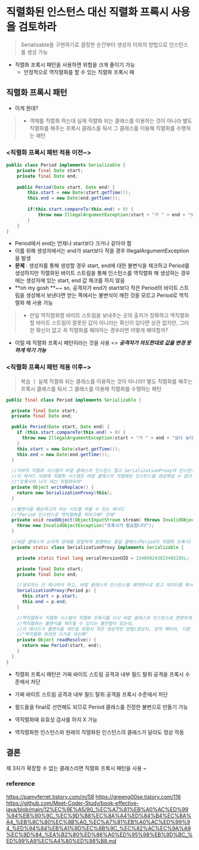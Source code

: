 # 직렬화된 인스턴스 대신 직렬화 프록시 사용을 검토하라
> Serializable을 구현하기로 결정한 순간부터 생성자 이외의 방법으로 인스턴스를 생성 가능
- 직렬화 프록시 패턴을 사용하면 위험을 크게 줄이기 가능 
   - 안정적으로 역직렬화를 할 수 있는 직렬화 프록시 패
## 직렬화 프록시 패턴
- 이게 뭔데?
> - 객체를 직렬화 하는데 실제 직렬화 되는 클래스를 이용하는 것이 아니라 별도 직렬화를 해주는 프록시 클래스를 둬서 그 클래스를 이용해 직렬화를 수행하는 패턴

### <직렬화 프록시 패턴 적용 이전~>
```java
public class Period implements Serializable {
    private final Date start;
    private final Date end;
    
    public Period(Date start, Date end) {
        this.start = new Date(start.getTime());
        this.end = new Date(end.getTime());
        
        if(this.start.compareTo(this.end) > 0) {
            throw new IllegalArgumentException(start + "가 " + end + "보다 늦다.");
        }
    }
}
```

- Period에서 end는 언제나 start보다 크거나 같아야 함
- 이를 위해 생성자에서는 end가 start보다 작을 경우 IllegalArgumentException을 발생
- **문제** : 생성자를 통해 생성할 경우 start, end에 대한 불변식을 체크하고 Period를 생성하지만 직렬화된 바이트 스트림을 통해 인스턴스를 역직렬화 해 생성하는 경우에는 생성자에 있는 start, end 값 체크를 하지 않음
- **oh my gosh **~~ so, 공격자가 end가 start보다 작은 Period의 바이트 스트림을 생성해서 보낸다면 받는 쪽에서는 불변식이 깨진 것을 모르고 Period로 역직렬화 해 사용 가능

> - 만일 역직렬화할 바이트 스트림을 보내주는 곳의 출처가 정확하고 역직렬화할 바이트 스트림이 잘못된 값이 아니라는 확신이 있다면 상관 없지만, 그러한 확신이 없고 꼭 직렬화를 해야하는 경우라면 어떻게 해야할까? 
   - 이럴 때 직렬화 프록시 패턴이라는 것을 사용 => _**공격자가 의도한대로 값을 변경 못하게 막기 가능**_

### <직렬화 프록시 패턴 적용 이후~>
> 복습 ㅣ  실제 직렬화 되는 클래스를 이용하는 것이 아니라!! 별도 직렬화를 해주는 프록시 클래스를 둬서 그 클래스를 이용해 직렬화를 수행하는 패턴

```java
public final class Period implements Serializable {

  private final Date start;
  private final Date end;

  public Period(Date start, Date end) {
    if (this.start.compareTo(this.end) > 0) {
      throw new IllegalArgumentException(start + "가 " + end + "보다 늦다.");
    }
    this.start = new Date(start.getTime());
    this.end = new Date(end.getTime());
  }

  //자바의 직렬화 시스템이 바깥 클래스의 인스턴스 말고 SerializationProxy의 인스턴스를 반환하게 하는 역할
  //이 메서드 덕분에 직렬화 시스템은 바깥 클래스의 직렬화된 인스턴스를 생성해낼 수 없다
  //"프록시야 너가 대신 직렬화되라"
  private Object writeReplace() {
    return new SerializationProxy(this);
  }

  //불변식을 훼손하고자 하는 시도를 막을 수 있는 메서드
  //"Period 인스턴스로 역직렬화를 하려고해? 안돼"
  private void readObject(ObjectInputStream stream) throws InvalidObjectException {
    throw new InvalidObjectException("프록시가 필요합니다");
  }

  //바깥 클래스의 논리적 상태를 정밀하게 표현하는 중첩 클래스(Period의 직렬화 프록시)
  private static class SerializationProxy implements Serializable {

    private static final long serialVersionUID = 234098243823485285L;

    private final Date start;
    private final Date end;

    //생성자는 단 하나여야 하고, 바깥 클래스의 인스턴스를 매개변수로 받고 데이터를 복사해야 함
    SerializationProxy(Period p) {
      this.start = p.start;
      this.end = p.end;
    }

    //역직렬화시 직렬화 시스템이 직렬화 프록시를 다시 바깥 클래스의 인스턴스로 변환하게 해줌.
    //역직렬화는 불변식을 깨뜨릴 수 있다는 불안함이 있는데, 
    //이 메서드가 불변식을 깨뜨릴 위험이 적은 정상적인 방법(생성자, 정적 팩터리, 다른 메서드를 사용)으로 역직렬화된 인스턴스를 얻게 한다.
    //"역직렬화 하려면 이거로 대신해"
    private Object readResolve() {
      return new Period(start, end);
    }
  }
}
```
- 직렬화 프록시 패턴은 가짜 바이트 스트림 공격과 내부 필드 탈취 공격을 프록시 수준에서 차단

- 가짜 바이트 스트림 공격과 내부 필드 탈취 공격을 프록시 수준에서 차단 
- 필드들을 final로 선언해도 되므로 Period 클래스를 진정한 불변으로 만들기 가능
- 역직렬화때 유효성 검사를 하지 X 가능
- 역직렬화한 인스턴스와 원래의 직렬화된 인스턴스의 클래스가 달라도 정상 작동

## 결론
제 3자가 확장할 수 없는 클래스라면 직렬화 프록시 패턴을 사용 ~ 

### reference
https://pamyferret.tistory.com/m/58
https://greeng00se.tistory.com/116
https://github.com/Meet-Coder-Study/book-effective-java/blob/main/12%EC%9E%A5/90_%EC%A7%81%EB%A0%AC%ED%99%94%EB%90%9C_%EC%9D%B8%EC%8A%A4%ED%84%B4%EC%8A%A4_%EB%8C%80%EC%8B%A0_%EC%A7%81%EB%A0%AC%ED%99%94_%ED%94%84%EB%A1%9D%EC%8B%9C_%EC%82%AC%EC%9A%A9%EC%9D%84_%EA%B2%80%ED%86%A0%ED%95%98%EB%9D%BC_%ED%99%A9%EC%A4%80%ED%98%B8.md